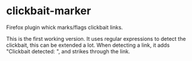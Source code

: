 # clickbait-marker
Firefox plugin whick marks/flags clickbait links.

This is the first working version. It uses regular expressions to detect the clickbait, this can be extended a lot.
When detecting a link, it adds "Clickbait detected: ", and strikes through the link.
